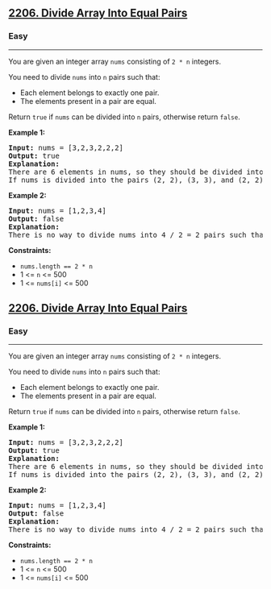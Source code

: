 <h2><a href="https://leetcode.com/problems/divide-array-into-equal-pairs">2206. Divide Array Into Equal Pairs</a></h2>
<h3>Easy</h3>
<hr>
<p>You are given an integer array <code>nums</code> consisting of <code>2 * n</code> integers.</p>
<p>You need to divide <code>nums</code> into <code>n</code> pairs such that:</p>
<ul>
  <li>Each element belongs to exactly one pair.</li>
  <li>The elements present in a pair are equal.</li>
</ul>
<p>Return <code>true</code> if <code>nums</code> can be divided into <code>n</code> pairs, otherwise return <code>false</code>.</p>
<p><strong>Example 1:</strong></p>
<pre>
<strong>Input:</strong> nums = [3,2,3,2,2,2]
<strong>Output:</strong> true
<strong>Explanation:</strong>
There are 6 elements in nums, so they should be divided into 6 / 2 = 3 pairs.
If nums is divided into the pairs (2, 2), (3, 3), and (2, 2), it will satisfy all the conditions.
</pre>
<p><strong>Example 2:</strong></p>
<pre>
<strong>Input:</strong> nums = [1,2,3,4]
<strong>Output:</strong> false
<strong>Explanation:</strong>
There is no way to divide nums into 4 / 2 = 2 pairs such that the pairs satisfy every condition.
</pre>
<p><strong>Constraints:</strong></p>
<ul>
  <li><code>nums.length == 2 * n</code></li>
  <li>1 <= <code>n</code> <= 500</li>
  <li>1 <= <code>nums[i]</code> <= 500</li>
</ul>
<h2><a href="https://leetcode.com/problems/divide-array-into-equal-pairs">2206. Divide Array Into Equal Pairs</a></h2>
<h3>Easy</h3>
<hr>
<p>You are given an integer array <code>nums</code> consisting of <code>2 * n</code> integers.</p>
<p>You need to divide <code>nums</code> into <code>n</code> pairs such that:</p>
<ul>
  <li>Each element belongs to exactly one pair.</li>
  <li>The elements present in a pair are equal.</li>
</ul>
<p>Return <code>true</code> if <code>nums</code> can be divided into <code>n</code> pairs, otherwise return <code>false</code>.</p>
<p><strong>Example 1:</strong></p>
<pre>
<strong>Input:</strong> nums = [3,2,3,2,2,2]
<strong>Output:</strong> true
<strong>Explanation:</strong>
There are 6 elements in nums, so they should be divided into 6 / 2 = 3 pairs.
If nums is divided into the pairs (2, 2), (3, 3), and (2, 2), it will satisfy all the conditions.
</pre>
<p><strong>Example 2:</strong></p>
<pre>
<strong>Input:</strong> nums = [1,2,3,4]
<strong>Output:</strong> false
<strong>Explanation:</strong>
There is no way to divide nums into 4 / 2 = 2 pairs such that the pairs satisfy every condition.
</pre>
<p><strong>Constraints:</strong></p>
<ul>
  <li><code>nums.length == 2 * n</code></li>
  <li>1 <= <code>n</code> <= 500</li>
  <li>1 <= <code>nums[i]</code> <= 500</li>
</ul>
